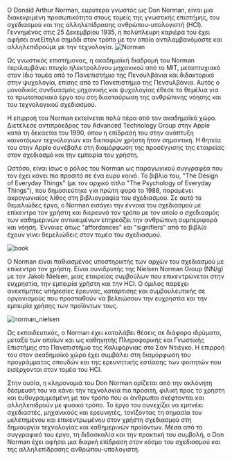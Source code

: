 Ο Donald Arthur Norman, ευρύτερα γνωστός ως Don Norman, είναι μια διακεκριμένη προσωπικότητα στους τομείς της γνωστικής επιστήμης, του σχεδιασμού και της αλληλεπίδρασης ανθρώπου-υπολογιστή (HCI). Γεννημένος στις 25 Δεκεμβρίου 1935, η πολύπλευρη καριέρα του έχει αφήσει ανεξίτηλο σημάδι στον τρόπο με τον οποίο αντιλαμβανόμαστε και αλληλεπιδρούμε με την τεχνολογία.
![Norman](https://github.com/ElenaChaidou/site/assets/79599303/0e2c7f2a-4926-4beb-913f-f729e34c0256)

Ως γνωστικός επιστήμονας, η ακαδημαϊκή διαδρομή του Norman περιλαμβάνει πτυχίο ηλεκτρολόγου μηχανικού από το ΜΙΤ, μεταπτυχιακό στον ίδιο τομέα από το Πανεπιστήμιο της Πενσυλβάνια και διδακτορικό στην ψυχολογία, επίσης από το Πανεπιστήμιο της Πενσυλβάνια. Αυτός ο μοναδικός συνδυασμός μηχανικής και ψυχολογίας έθεσε τα θεμέλια για το πρωτοποριακό έργο του στη διασταύρωση της ανθρώπινης νόησης και του τεχνολογικού σχεδιασμού.

Η επιρροή του Norman εκτείνεται πολύ πέρα από τον ακαδημαϊκό χώρο. Διετέλεσε αντιπρόεδρος του Advanced Technology Group στην Apple κατά τη δεκαετία του 1990, όπου η επίδρασή του στην ανάπτυξη καινοτόμων τεχνολογιών και διεπαφών χρήστη ήταν σημαντική. Η θητεία του στην Apple συνέβαλε στη διαμόρφωση της προσέγγισης της εταιρείας στον σχεδιασμό και την εμπειρία του χρήστη.

Ωστόσο, είναι ίσως ο ρόλος του Norman ως παραγωγικού συγγραφέα που τον έχει κάνει πιο προσιτό σε ένα ευρύ κοινό. Το βιβλίο του, "The Design of Everyday Things" (με τον αρχικό τίτλο "The Psychology of Everyday Things"), που δημοσιεύτηκε για πρώτη φορά το 1988, παραμένει ακρογωνιαίος λίθος στη βιβλιογραφία του σχεδιασμού. Σε αυτό το θεμελιώδες έργο, ο Norman εισάγει την έννοια του σχεδιασμού με επίκεντρο τον χρήστη και διερευνά τον τρόπο με τον οποίο ο σχεδιασμός των καθημερινών αντικειμένων επηρεάζει την ανθρώπινη συμπεριφορά και νόηση. Έννοιες όπως "affordances" και "signifiers" από το βιβλίο έχουν γίνει θεμελιώδεις στον τομέα του σχεδιασμού.

![book](https://github.com/ElenaChaidou/site/assets/79599303/dc26fd43-3119-4855-92e4-2b0ba5cf435f)

Ο Norman είναι παθιασμένος υποστηρικτής των αρχών του σχεδιασμού με επίκεντρο τον χρήστη. Είναι συνιδρυτής της Nielsen Norman Group (NN/g) με τον Jakob Nielsen, μιας εταιρείας συμβούλων που επικεντρώνεται στην ευχρηστία, την εμπειρία χρήστη και την HCI. Ο όμιλος παρέχει ανεκτίμητες υπηρεσίες έρευνας, κατάρτισης και συμβουλευτικής σε οργανισμούς που προσπαθούν να βελτιώσουν την ευχρηστία και την εμπειρία χρήσης των προϊόντων τους.

![norman_nielsen](https://github.com/ElenaChaidou/site/assets/79599303/5f425b9e-b447-4802-b564-f92135d18022)

Ως εκπαιδευτικός, ο Norman έχει καταλάβει θέσεις σε διάφορα ιδρύματα, μεταξύ των οποίων και ως καθηγητής Πληροφορικής και Γνωστικής Επιστήμης στο Πανεπιστήμιο της Καλιφόρνιας στο Σαν Ντιέγκο. Η επιρροή του στον ακαδημαϊκό χώρο έχει συμβάλει στη διαμόρφωση του προγράμματος σπουδών και της ερευνητικής εστίασης των φοιτητών που εισέρχονται στον τομέα του HCI.

Στην ουσία, η κληρονομιά του Don Norman ορίζεται από την ακλόνητη δέσμευσή του να κάνει την τεχνολογία πιο προσιτή, φιλική προς το χρήστη και ευθυγραμμισμένη με τον τρόπο που οι άνθρωποι σκέφτονται και αλληλεπιδρούν με φυσικό τρόπο. Το έργο του συνεχίζει να εμπνέει σχεδιαστές, μηχανικούς και ερευνητές, τονίζοντας τη σημασία του μελετημένου και επικεντρωμένου στον χρήστη σχεδιασμού στη δημιουργία τεχνολογίας και καθημερινών προϊόντων. Μέσα από το συγγραφικό του έργο, τη διδασκαλία και την πρακτική του συμβολή, ο Don Norman έχει αφήσει μια διαρκή επίδραση στον κόσμο του σχεδιασμού και της αλληλεπίδρασης ανθρώπου-υπολογιστή.
